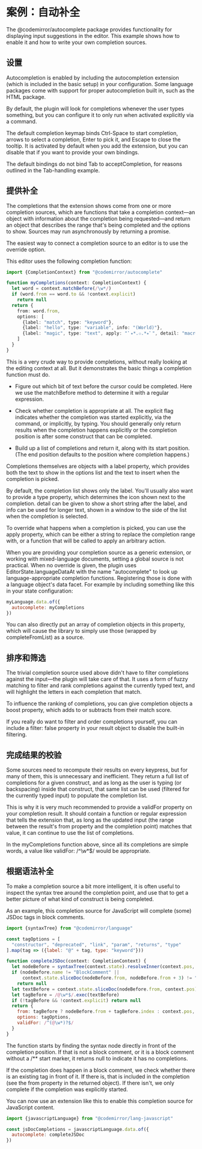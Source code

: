 # 案例：自动补全

The @codemirror/autocomplete package provides functionality for displaying input suggestions in the editor. This example shows how to enable it and how to write your own completion sources.

## 设置

Autocompletion is enabled by including the autocompletion extension (which is included in the basic setup) in your configuration. Some language packages come with support for proper autocompletion built in, such as the HTML package.

By default, the plugin will look for completions whenever the user types something, but you can configure it to only run when activated explicitly via a command.

The default completion keymap binds Ctrl-Space to start completion, arrows to select a completion, Enter to pick it, and Escape to close the tooltip. It is activated by default when you add the extension, but you can disable that if you want to provide your own bindings.

The default bindings do not bind Tab to acceptCompletion, for reasons outlined in the Tab-handling example.

## 提供补全

The completions that the extension shows come from one or more completion sources, which are functions that take a completion context—an object with information about the completion being requested—and return an object that describes the range that's being completed and the options to show. Sources may run asynchronously by returning a promise.

The easiest way to connect a completion source to an editor is to use the override option.

This editor uses the following completion function:

``` typescript
import {CompletionContext} from "@codemirror/autocomplete"

function myCompletions(context: CompletionContext) {
  let word = context.matchBefore(/\w*/)
  if (word.from == word.to && !context.explicit)
    return null
  return {
    from: word.from,
    options: [
      {label: "match", type: "keyword"},
      {label: "hello", type: "variable", info: "(World)"},
      {label: "magic", type: "text", apply: "⠁⭒*.✩.*⭒⠁", detail: "macro"}
    ]
  }
}
```

This is a very crude way to provide completions, without really looking at the editing context at all. But it demonstrates the basic things a completion function must do.

+ Figure out which bit of text before the cursor could be completed. Here we use the matchBefore method to determine it with a regular expression.

+ Check whether completion is appropriate at all. The explicit flag indicates whether the completion was started explicitly, via the command, or implicitly, by typing. You should generally only return results when the completion happens explicitly or the completion position is after some construct that can be completed.

+ Build up a list of completions and return it, along with its start position. (The end position defaults to the position where completion happens.)

Completions themselves are objects with a label property, which provides both the text to show in the options list and the text to insert when the completion is picked.

By default, the completion list shows only the label. You'll usually also want to provide a type property, which determines the icon shown next to the completion. detail can be given to show a short string after the label, and info can be used for longer text, shown in a window to the side of the list when the completion is selected.

To override what happens when a completion is picked, you can use the apply property, which can be either a string to replace the completion range with, or a function that will be called to apply an arbitrary action.

When you are providing your completion source as a generic extension, or working with mixed-language documents, setting a global source is not practical. When no override is given, the plugin uses EditorState.languageDataAt with the name "autocomplete" to look up language-appropriate completion functions. Registering those is done with a language object's data facet. For example by including something like this in your state configuration:

``` javascript
myLanguage.data.of({
  autocomplete: myCompletions
})
```

You can also directly put an array of completion objects in this property, which will cause the library to simply use those (wrapped by completeFromList) as a source.

## 排序和筛选

The trivial completion source used above didn't have to filter completions against the input—the plugin will take care of that. It uses a form of fuzzy matching to filter and rank completions against the currently typed text, and will highlight the letters in each completion that match.

To influence the ranking of completions, you can give completion objects a boost property, which adds to or subtracts from their match score.

If you really do want to filter and order completions yourself, you can include a filter: false property in your result object to disable the built-in filtering.

## 完成结果的校验

Some sources need to recompute their results on every keypress, but for many of them, this is unnecessary and inefficient. They return a full list of completions for a given construct, and as long as the user is typing (or backspacing) inside that construct, that same list can be used (filtered for the currently typed input) to populate the completion list.

This is why it is very much recommended to provide a validFor property on your completion result. It should contain a function or regular expression that tells the extension that, as long as the updated input (the range between the result's from property and the completion point) matches that value, it can continue to use the list of completions.

In the myCompletions function above, since all its completions are simple words, a value like validFor: /^\w*$/ would be appropriate.

## 根据语法补全

To make a completion source a bit more intelligent, it is often useful to inspect the syntax tree around the completion point, and use that to get a better picture of what kind of construct is being completed.

As an example, this completion source for JavaScript will complete (some) JSDoc tags in block comments.

``` javascript
import {syntaxTree} from "@codemirror/language"

const tagOptions = [
  "constructor", "deprecated", "link", "param", "returns", "type"
].map(tag => ({label: "@" + tag, type: "keyword"}))

function completeJSDoc(context: CompletionContext) {
  let nodeBefore = syntaxTree(context.state).resolveInner(context.pos, -1)
  if (nodeBefore.name != "BlockComment" ||
      context.state.sliceDoc(nodeBefore.from, nodeBefore.from + 3) != "/**")
    return null
  let textBefore = context.state.sliceDoc(nodeBefore.from, context.pos)
  let tagBefore = /@\w*$/.exec(textBefore)
  if (!tagBefore && !context.explicit) return null
  return {
    from: tagBefore ? nodeBefore.from + tagBefore.index : context.pos,
    options: tagOptions,
    validFor: /^(@\w*)?$/
  }
}
```

The function starts by finding the syntax node directly in front of the completion position. If that is not a block comment, or it is a block comment without a /** start marker, it returns null to indicate it has no completions.

If the completion does happen in a block comment, we check whether there is an existing tag in front of it. If there is, that is included in the completion (see the from property in the returned object). If there isn't, we only complete if the completion was explicitly started.

You can now use an extension like this to enable this completion source for JavaScript content.

``` javascript
import {javascriptLanguage} from "@codemirror/lang-javascript"

const jsDocCompletions = javascriptLanguage.data.of({
  autocomplete: completeJSDoc
})
```
